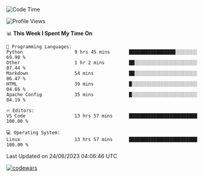 <!--START_SECTION:waka-->
![Code Time](http://img.shields.io/badge/Code%20Time-205%20hrs%2035%20mins-blue)

![Profile Views](http://img.shields.io/badge/Profile%20Views-88-blue)

📊 **This Week I Spent My Time On** 

```text
💬 Programming Languages: 
Python                   9 hrs 45 mins       █████████████████░░░░░░░░   69.90 % 
Other                    1 hr 2 mins         ██░░░░░░░░░░░░░░░░░░░░░░░   07.44 % 
Markdown                 54 mins             ██░░░░░░░░░░░░░░░░░░░░░░░   06.47 % 
HTML                     39 mins             █░░░░░░░░░░░░░░░░░░░░░░░░   04.66 % 
Apache Config            35 mins             █░░░░░░░░░░░░░░░░░░░░░░░░   04.19 % 

🔥 Editors: 
VS Code                  13 hrs 57 mins      █████████████████████████   100.00 % 

💻 Operating System: 
Linux                    13 hrs 57 mins      █████████████████████████   100.00 % 
```


 Last Updated on 24/06/2023 04:06:46 UTC
<!--END_SECTION:waka-->
[![codewars](https://www.codewars.com/users/Delitel/badges/large)](https://www.codewars.com/users/Delitel)   
